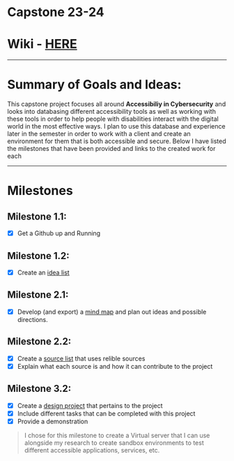 # Capstone 23-24

# Wiki - [HERE](https://github.com/dthomsen116/Capstone23-24/wiki)

---------------

# Summary of Goals and Ideas:

This capstone project focuses all around **Accessibiliy in Cybersecurity** and looks into databasing different accessibility tools as well as working with these tools in order to help people with disabilities interact with the digital world in the most effective ways. I plan to use this database and experience later in the semester in order to work with a client and create an environment for them that is both accessible and secure. Below I have listed the milestones that have been provided and links to the created work for each

----------------

# Milestones

## Milestone 1.1:
- [x] Get a Github up and Running

## Milestone 1.2:
- [x] Create an [idea list](https://github.com/dthomsen116/Capstone23-24/wiki/1.2-Idea-List)

## Milestone 2.1:
- [x] Develop (and export) a [mind map]() and plan out ideas and possible directions.

## Milestone 2.2:
- [x] Create a [source list](https://github.com/dthomsen116/Capstone23-24/wiki/Sources) that uses relible sources
- [x] Explain what each source is and how it can contribute to the project

## Milestone 3.2:
- [x] Create a [design project](https://github.com/dthomsen116/Capstone23-24/wiki/Design-Project-1) that pertains to the project
- [x] Include different tasks that can be completed with this project
- [x] Provide a demonstration

> I chose for this milestone to create a Virtual server that I can use alongside my research to create sandbox environments to test different accessible applications, services, etc.
